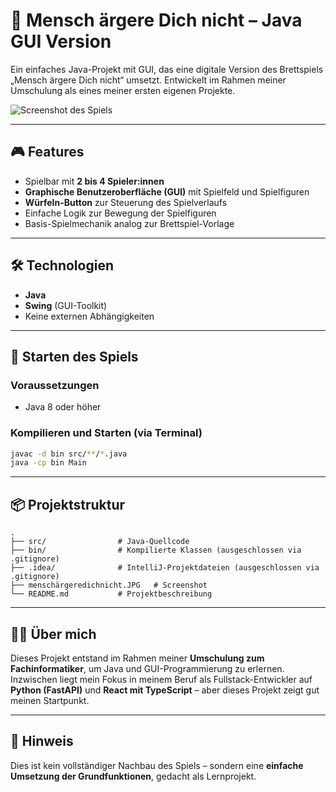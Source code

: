 # 🧠 Mensch ärgere Dich nicht – Java GUI Version

Ein einfaches Java-Projekt mit GUI, das eine digitale Version des Brettspiels „Mensch ärgere Dich nicht“ umsetzt. Entwickelt im Rahmen meiner Umschulung als eines meiner ersten eigenen Projekte.

![Screenshot des Spiels](menschärgeredichnicht.JPG)

---

## 🎮 Features

- Spielbar mit **2 bis 4 Spieler:innen**
- **Graphische Benutzeroberfläche (GUI)** mit Spielfeld und Spielfiguren
- **Würfeln-Button** zur Steuerung des Spielverlaufs
- Einfache Logik zur Bewegung der Spielfiguren
- Basis-Spielmechanik analog zur Brettspiel-Vorlage

---

## 🛠️ Technologien

- **Java**
- **Swing** (GUI-Toolkit)
- Keine externen Abhängigkeiten

---

## 🚀 Starten des Spiels

### Voraussetzungen

- Java 8 oder höher

### Kompilieren und Starten (via Terminal)

```bash
javac -d bin src/**/*.java
java -cp bin Main
```

---

## 📦 Projektstruktur

```
.
├── src/                # Java-Quellcode
├── bin/                # Kompilierte Klassen (ausgeschlossen via .gitignore)
├── .idea/              # IntelliJ-Projektdateien (ausgeschlossen via .gitignore)
├── menschärgeredichnicht.JPG   # Screenshot
└── README.md           # Projektbeschreibung
```

---

## 🧑‍💻 Über mich

Dieses Projekt entstand im Rahmen meiner **Umschulung zum Fachinformatiker**, um Java und GUI-Programmierung zu erlernen. Inzwischen liegt mein Fokus in meinem Beruf als Fullstack-Entwickler auf **Python (FastAPI)** und **React mit TypeScript** – aber dieses Projekt zeigt gut meinen Startpunkt.

---

## 📌 Hinweis

Dies ist kein vollständiger Nachbau des Spiels – sondern eine **einfache Umsetzung der Grundfunktionen**, gedacht als Lernprojekt.
